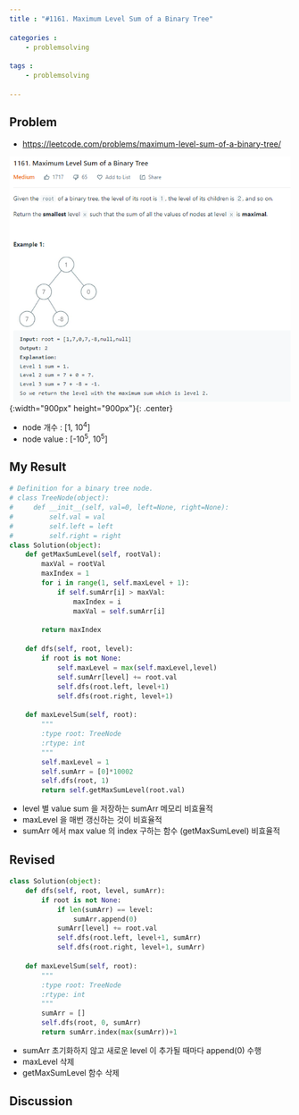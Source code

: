 ```yaml
---
title : "#1161. Maximum Level Sum of a Binary Tree"

categories :
    - problemsolving

tags :
    - problemsolving

---
```


## Problem 
- <https://leetcode.com/problems/maximum-level-sum-of-a-binary-tree/> 


![Validation](/assets/images/1161.png){:width="900px" height="900px"}{: .center}

- node 개수 : [1, 10<sup>4</sup>]
- node value : [-10<sup>5</sup>, 10<sup>5</sup>]

## My Result

```python
# Definition for a binary tree node.
# class TreeNode(object):
#     def __init__(self, val=0, left=None, right=None):
#         self.val = val
#         self.left = left
#         self.right = right
class Solution(object):
    def getMaxSumLevel(self, rootVal):
        maxVal = rootVal
        maxIndex = 1
        for i in range(1, self.maxLevel + 1):
            if self.sumArr[i] > maxVal:
                maxIndex = i
                maxVal = self.sumArr[i]
                
        return maxIndex
    
    def dfs(self, root, level):
        if root is not None:
            self.maxLevel = max(self.maxLevel,level)
            self.sumArr[level] += root.val
            self.dfs(root.left, level+1)
            self.dfs(root.right, level+1)
        
    def maxLevelSum(self, root):
        """
        :type root: TreeNode
        :rtype: int
        """
        self.maxLevel = 1
        self.sumArr = [0]*10002
        self.dfs(root, 1)
        return self.getMaxSumLevel(root.val)
```

- level 별 value sum 을 저장하는 sumArr 메모리 비효율적
- maxLevel 을 매번 갱신하는 것이 비효율적
- sumArr 에서 max value 의 index 구하는 함수 (getMaxSumLevel) 비효율적


## Revised

```python
class Solution(object):
    def dfs(self, root, level, sumArr):
        if root is not None:
            if len(sumArr) == level:
                sumArr.append(0)
            sumArr[level] += root.val
            self.dfs(root.left, level+1, sumArr)
            self.dfs(root.right, level+1, sumArr)
        
    def maxLevelSum(self, root):
        """
        :type root: TreeNode
        :rtype: int
        """
        sumArr = []
        self.dfs(root, 0, sumArr)
        return sumArr.index(max(sumArr))+1
```
- sumArr 초기화하지 않고 새로운 level 이 추가될 때마다 append(0) 수행
- maxLevel 삭제
- getMaxSumLevel 함수 삭제

## Discussion
